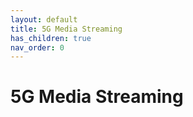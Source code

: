 ```yaml
---
layout: default
title: 5G Media Streaming
has_children: true
nav_order: 0
---
```


# 5G Media Streaming
